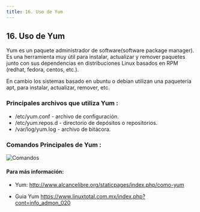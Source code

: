 ```yaml
---
title: 16. Uso de Yum
---
```

## 16. Uso de Yum

Yum es un paquete administrador de software(software package manager). Es una herramienta muy útil para instalar, actualizar y remover paquetes junto con sus dependencias en distribuciones Linux basados en RPM (redhat, fedora, centos, etc.).

En cambio los sistemas basado en ubuntu o debian utilizan una paquetería apt, para instalar, actualizar, remover, etc.

### Principales archivos que utiliza Yum :

* /etc/yum.conf - archivo de configuración.
* /etc/yum.repos.d - directorio de depósitos o repositorios.
* /var/log/yum.log - archivo de bitácora.

### Comandos Principales de Yum :

![Comandos ](https://image.ibb.co/kbCv5c/yum.png)


#### Para más información:
<!-- Please add any articles you think might be helpful to read before writing the article -->
- Yum:   <a href='http://www.alcancelibre.org/staticpages/index.php/como-yum' target='_blank' rel='nofollow'>http://www.alcancelibre.org/staticpages/index.php/como-yum</a>

- Guia Yum
<a href='https://www.linuxtotal.com.mx/index.php?cont=info_admon_020' target='_blank' rel='nofollow'>https://www.linuxtotal.com.mx/index.php?cont=info_admon_020</a> 

